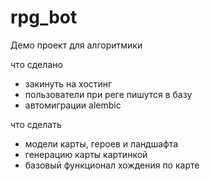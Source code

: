 # rpg_bot
Демо проект для алгоритмики

что сделано
* закинуть на хостинг
* пользователи при реге пишутся в базу
* автомиграции alembic

что сделать
* модели карты, героев и ландшафта
* генерацию карты картинкой
* базовый функционал хождения по карте
